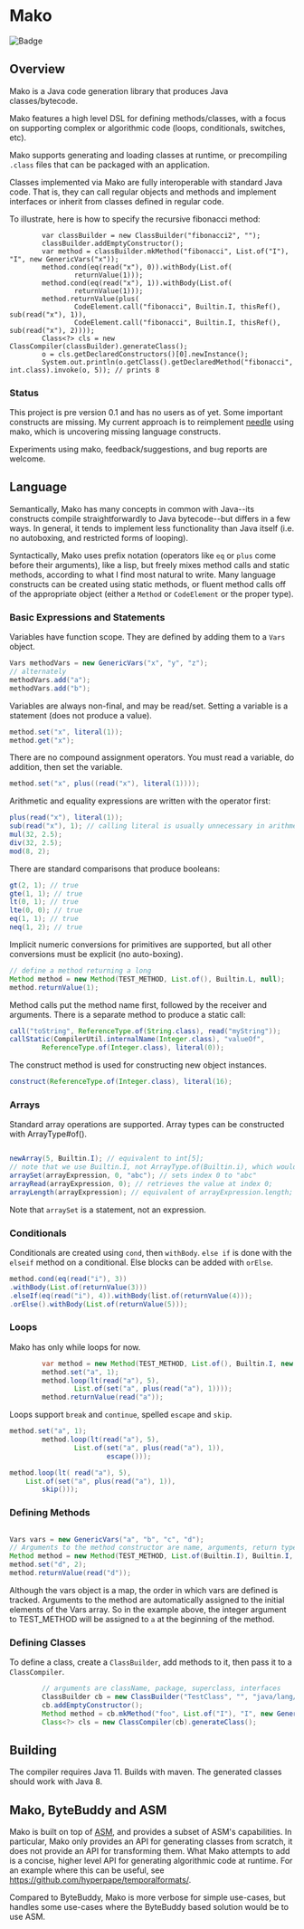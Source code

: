 

# Mako

![Badge](https://www.repostatus.org/badges/latest/wip.svg)

## Overview 

Mako is a Java code generation library that produces Java classes/bytecode.

Mako features a high level DSL for defining methods/classes, with a focus on supporting complex or algorithmic code
(loops, conditionals, switches, etc).

Mako supports generating and loading classes at runtime, or precompiling `.class` 
files that can be packaged with an application.

Classes implemented via Mako are fully interoperable with standard Java code. That is, they can call regular objects
and methods and implement interfaces or inherit from classes defined in regular code.

To illustrate, here is how to specify the recursive fibonacci method:

```
        var classBuilder = new ClassBuilder("fibonacci2", "");
        classBuilder.addEmptyConstructor();
        var method = classBuilder.mkMethod("fibonacci", List.of("I"), "I", new GenericVars("x"));
        method.cond(eq(read("x"), 0)).withBody(List.of(
                returnValue(1)));
        method.cond(eq(read("x"), 1)).withBody(List.of(
                returnValue(1)));
        method.returnValue(plus(
                CodeElement.call("fibonacci", Builtin.I, thisRef(), sub(read("x"), 1)),
                CodeElement.call("fibonacci", Builtin.I, thisRef(), sub(read("x"), 2))));
        Class<?> cls = new ClassCompiler(classBuilder).generateClass();
        o = cls.getDeclaredConstructors()[0].newInstance();
        System.out.println(o.getClass().getDeclaredMethod("fibonacci", int.class).invoke(o, 5)); // prints 8
```

### Status

This project is pre version 0.1 and has no users as of yet. Some important 
constructs are missing. My current approach is to reimplement 
[needle](https://github.com/hyperpape/needle/) using mako, which is uncovering 
missing language constructs. 

Experiments using mako, feedback/suggestions, and bug reports are welcome.

## Language

Semantically, Mako has many concepts in common with Java--its constructs compile 
straightforwardly to Java bytecode--but differs in a few ways. In general, it 
tends to implement less functionality than Java itself (i.e. no autoboxing, 
and restricted forms of looping).

Syntactically, Mako uses prefix notation (operators like `eq` or `plus` come
before their arguments), like a lisp, but freely mixes method calls and static
methods, according to what I find most natural to write. Many language
constructs can be created using static methods, or fluent method calls off of
the appropriate object (either a `Method` or `CodeElement` or the proper type).

### Basic Expressions and Statements

Variables have function scope. They are defined by adding them to a `Vars` 
object.

```java
Vars methodVars = new GenericVars("x", "y", "z");
// alternately
methodVars.add("a");
methodVars.add("b");
```

Variables are always non-final, and may be read/set. Setting a variable is 
a statement (does not produce a value).

```java
method.set("x", literal(1));
method.get("x");
```

There are no compound assignment operators. You must read a variable, do addition,
then set the variable.

```java
method.set("x", plus((read("x"), literal(1))));
```

Arithmetic and equality expressions are written with the operator first:

```java
plus(read("x"), literal(1));
sub(read("x"), 1); // calling literal is usually unnecessary in arithmetic contexts
mul(32, 2.5);
div(32, 2.5);
mod(8, 2);
```

There are standard comparisons that produce booleans:

```java
gt(2, 1); // true
gte(1, 1); // true
lt(0, 1); // true
lte(0, 0); // true
eq(1, 1); // true
neq(1, 2); // true
```

Implicit numeric conversions for primitives are supported, but all other 
conversions must be explicit (no auto-boxing).

```java
// define a method returning a long
Method method = new Method(TEST_METHOD, List.of(), Builtin.L, null);
method.returnValue(1);
```

Method calls put the method name first, followed by the receiver and arguments.
There is a separate method to produce a static call:

```java
call("toString", ReferenceType.of(String.class), read("myString"));
callStatic(CompilerUtil.internalName(Integer.class), "valueOf", 
        ReferenceType.of(Integer.class), literal(0));
```

The construct method is used for constructing new object instances.

```java
construct(ReferenceType.of(Integer.class), literal(16);
```

### Arrays

Standard array operations are supported. Array types can be constructed with ArrayType#of().

```java

newArray(5, Builtin.I); // equivalent to int[5];
// note that we use Builtin.I, not ArrayType.of(Builtin.i), which would create int[][5];
arraySet(arrayExpression, 0, "abc"); // sets index 0 to "abc"
arrayRead(arrayExpression, 0); // retrieves the value at index 0;
arrayLength(arrayExpression); // equivalent of arrayExpression.length;
```

Note that `arraySet` is a statement, not an expression.

### Conditionals

Conditionals are created using `cond`, then `withBody`. `else if` is done with the `elseif` method on a conditional. 
Else blocks can be added with `orElse`. 

```java
method.cond(eq(read("i"), 3))
.withBody(List.of(returnValue(3)))
.elseIf(eq(read("i"), 4)).withBody(list.of(returnValue(4)));
.orElse().withBody(List.of(returnValue(5)));
```

### Loops

Mako has only while loops for now.

```java
        var method = new Method(TEST_METHOD, List.of(), Builtin.I, new GenericVars("a"));
        method.set("a", 1);
        method.loop(lt(read("a"), 5),
                List.of(set("a", plus(read("a"), 1))));
        method.returnValue(read("a"));
```

Loops support `break` and `continue`, spelled `escape` and `skip`.

```java
method.set("a", 1);
        method.loop(lt(read("a"), 5),
                List.of(set("a", plus(read("a"), 1)),
                        escape()));
```

```java
method.loop(lt( read("a"), 5),
    List.of(set("a", plus(read("a"), 1)),
        skip()));
```

### Defining Methods

```java

Vars vars = new GenericVars("a", "b", "c", "d");
// Arguments to the method constructor are name, arguments, return type, the variables
Method method = new Method(TEST_METHOD, List.of(Builtin.I), Builtin.I, vars);
method.set("d", 2);
method.returnValue(read("d"));
```

Although the vars object is a map, the order in which vars are defined is tracked. Arguments to the method are
automatically assigned to the initial elements of the Vars array. So in the example above, the integer argument to
TEST_METHOD will be assigned to `a` at the beginning of the method.

### Defining Classes

To define a class, create a `ClassBuilder`, add methods to it, then pass it to a `ClassCompiler`. 

```java
        // arguments are className, package, superclass, interfaces
        ClassBuilder cb = new ClassBuilder("TestClass", "", "java/lang/Object", new String[]{});
        cb.addEmptyConstructor();
        Method method = cb.mkMethod("foo", List.of("I"), "I", new GenericVars());
        Class<?> cls = new ClassCompiler(cb).generateClass();
```

## Building 
The compiler requires Java 11. Builds with maven. The generated
classes should work with Java 8.

## Mako, ByteBuddy and ASM

Mako is built on top of [ASM](https://asm.ow2.io/), and provides a subset of 
ASM's capabilities. In particular, Mako only provides an API for generating
classes from scratch, it does not provide an API for transforming them. What 
Mako attempts to add is a concise, higher level API for generating algorithmic
code at runtime. For an example where this can be useful, see 
https://github.com/hyperpape/temporalformats/.

Compared to ByteBuddy, Mako is more verbose for simple use-cases, but 
handles some use-cases where the ByteBuddy based solution would be to use ASM.